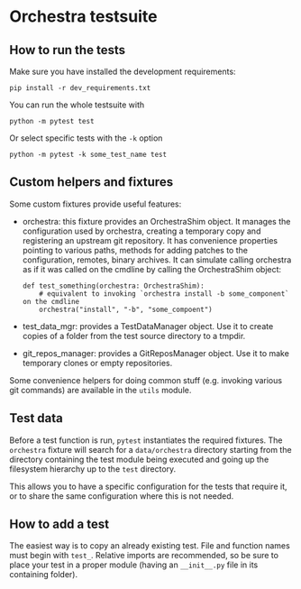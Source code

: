 # Orchestra testsuite

## How to run the tests

Make sure you have installed the development requirements:
```
pip install -r dev_requirements.txt
```

You can run the whole testsuite with
```
python -m pytest test
```

Or select specific tests with the `-k` option
```
python -m pytest -k some_test_name test
```

## Custom helpers and fixtures

Some custom fixtures provide useful features:

- orchestra: this fixture provides an OrchestraShim object.
  It manages the configuration used by orchestra, creating a temporary copy and registering an upstream git repository.
  It has convenience properties pointing to various paths, methods for adding patches to the configuration, remotes,
  binary archives.
  It can simulate calling orchestra as if it was called on the cmdline by calling the OrchestraShim object:
  ```
  def test_something(orchestra: OrchestraShim):
      # equivalent to invoking `orchestra install -b some_component` on the cmdline
      orchestra("install", "-b", "some_compoent")
  ```

- test_data_mgr: provides a TestDataManager object.
  Use it to create copies of a folder from the test source directory to a tmpdir.

- git_repos_manager: provides a GitReposManager object.
  Use it to make temporary clones or empty repositories.

Some convenience helpers for doing common stuff (e.g. invoking various git commands) are available in the `utils` 
module.

## Test data

Before a test function is run, `pytest` instantiates the required fixtures.
The `orchestra` fixture will search for a `data/orchestra` directory starting from the directory containing the test 
module being executed and going up the filesystem hierarchy up to the `test` directory.

This allows you to have a specific configuration for the tests that require it, or to share the same configuration
where this is not needed.

## How to add a test

The easiest way is to copy an already existing test. File and function names must begin with `test_`.
Relative imports are recommended, so be sure to place your test in a proper module (having an `__init__.py` file in
its containing folder).
